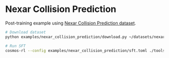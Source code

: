 # Nexar Collision Prediction

Post-training example using [Nexar Collision Prediction dataset](https://huggingface.co/datasets/nexar-ai/nexar_collision_prediction).

```sh
# Download dataset
python examples/nexar_collision_prediction/download.py ~/datasets/nexar_collision_prediction/cosmos-rl

# Run SFT
cosmos-rl --config examples/nexar_collision_prediction/sft.toml ./tools/dataset/hf_cosmos_sft.py
```
